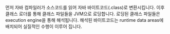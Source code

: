 먼저 자바 컴파일러가 소스코드를 읽어 자바 바이트코드(.class)로 변환시킵니다.
이후 클래스 로더를 통해 클래스 파일들을 JVM으로 로딩합니다.
로딩된 클래스 파일들은 execution engine을 통해 해석됩니다.
해석된 바이트코드는 runtime data areas에 배치되어 실질적인 수행이 이루어 집니다.